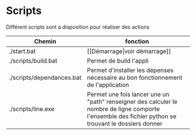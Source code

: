 # Scripts
Différent scripts sont a disposition pour réaliser des actions

| Chemin                    | fonction                                                                                                                                              |
| ------------------------- | ----------------------------------------------------------------------------------------------------------------------------------------------------- |
| ./start.bat               | [[Démarrage\|voir démarrage]]                                                                                                                         |
| ./scripts/build.bat       | Permet de build l'appli                                                                                                                               |
| ./scripts/dependances.bat | Permet d'installer les dépenses nécessaire au bon fonctionnement de l'application                                                                     |
| ./scripts/line.exe        | Permet une fois lancer une un "path" renseigner des calculer le nombre de ligne comporte l'ensemble des fichier python se trouvant le dossiers donner |

